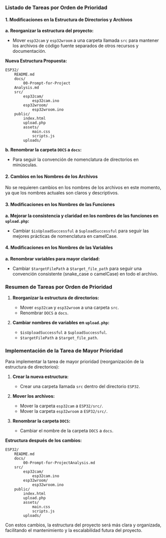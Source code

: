 ### Listado de Tareas por Orden de Prioridad

#### 1. Modificaciones en la Estructura de Directorios y Archivos

**a. Reorganizar la estructura del proyecto:**
- Mover `esp32cam` y `esp32wroom` a una carpeta llamada `src` para mantener los archivos de código fuente separados de otros recursos y documentación.

**Nueva Estructura Propuesta:**
```plaintext
ESP32/
    README.md
    docs/
        00-Prompt-for-Project
    Analysis.md
    src/
        esp32cam/
            esp32cam.ino
        esp32wroom/
            esp32wroom.ino
    public/
        index.html
        upload.php
        assets/
            main.css
            scripts.js
        uploads/
```

**b. Renombrar la carpeta `DOCS` a `docs`:**
- Para seguir la convención de nomenclatura de directorios en minúsculas.

#### 2. Cambios en los Nombres de los Archivos

No se requieren cambios en los nombres de los archivos en este momento, ya que los nombres actuales son claros y descriptivos.

#### 3. Modificaciones en los Nombres de las Funciones

**a. Mejorar la consistencia y claridad en los nombres de las funciones en `upload.php`:**
- Cambiar `$isUploadSuccessful` a `$uploadSuccessful` para seguir las mejores prácticas de nomenclatura en camelCase.

#### 4. Modificaciones en los Nombres de las Variables

**a. Renombrar variables para mayor claridad:**
- Cambiar `$targetFilePath` a `$target_file_path` para seguir una convención consistente (snake_case o camelCase) en todo el archivo.

### Resumen de Tareas por Orden de Prioridad

1. **Reorganizar la estructura de directorios:**
   - Mover `esp32cam` y `esp32wroom` a una carpeta `src`.
   - Renombrar `DOCS` a `docs`.

2. **Cambiar nombres de variables en `upload.php`:**
   - `$isUploadSuccessful` a `$uploadSuccessful`.
   - `$targetFilePath` a `$target_file_path`.

### Implementación de la Tarea de Mayor Prioridad

Para implementar la tarea de mayor prioridad (reorganización de la estructura de directorios):

1. **Crear la nueva estructura:**
   - Crear una carpeta llamada `src` dentro del directorio `ESP32`.

2. **Mover los archivos:**
   - Mover la carpeta `esp32cam` a `ESP32/src/`.
   - Mover la carpeta `esp32wroom` a `ESP32/src/`.

3. **Renombrar la carpeta `DOCS`:**
   - Cambiar el nombre de la carpeta `DOCS` a `docs`.

**Estructura después de los cambios:**

```plaintext
ESP32/
    README.md
    docs/
        00-Prompt-for-ProjectAnalysis.md
    src/
        esp32cam/
            esp32cam.ino
        esp32wroom/
            esp32wroom.ino
    public/
        index.html
        upload.php
        assets/
            main.css
            scripts.js
        uploads/
```

Con estos cambios, la estructura del proyecto será más clara y organizada, facilitando el mantenimiento y la escalabilidad futura del proyecto.